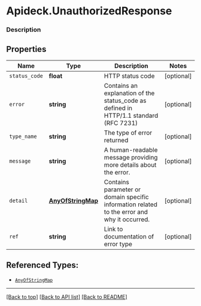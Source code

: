 # Apideck.UnauthorizedResponse

### Description

## Properties
Name | Type | Description | Notes
------------ | ------------- | ------------- | -------------
`status_code` | **float** | HTTP status code | [optional] 
`error` | **string** | Contains an explanation of the status_code as defined in HTTP/1.1 standard (RFC 7231) | [optional] 
`type_name` | **string** | The type of error returned | [optional] 
`message` | **string** | A human-readable message providing more details about the error. | [optional] 
`detail` | [**AnyOfStringMap**](AnyOfStringMap.md) | Contains parameter or domain specific information related to the error and why it occurred. | [optional] 
`ref` | **string** | Link to documentation of error type | [optional] 





## Referenced Types:




* [`AnyOfStringMap`](AnyOfStringMap.md)


---

[[Back to top]](#) [[Back to API list]](../../../../README.md#documentation-for-api-endpoints) [[Back to README]](../../../../README.md)


